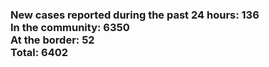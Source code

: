 ### New cases reported during the past 24 hours: 136<br/>In the community: 6350<br/>At the border: 52<br/>Total: 6402